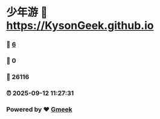 # 少年游 :link: https://KysonGeek.github.io 
### :page_facing_up: [6](https://KysonGeek.github.io/tag.html) 
### :speech_balloon: 0 
### :hibiscus: 26116 
### :alarm_clock: 2025-09-12 11:27:31 
### Powered by :heart: [Gmeek](https://github.com/Meekdai/Gmeek)
